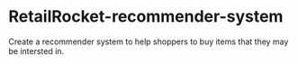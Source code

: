 # RetailRocket-recommender-system
Create a recommender system to help shoppers to buy items that they may be intersted in.
